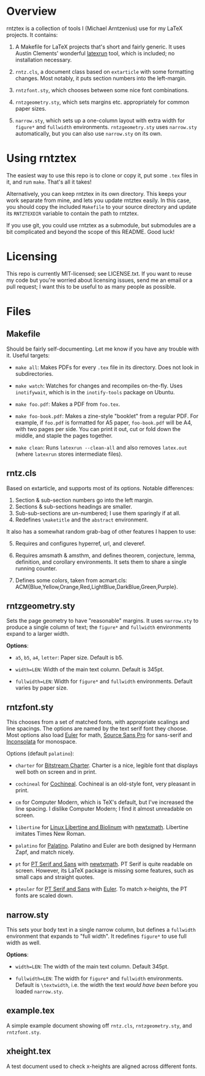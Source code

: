 # Overview

[latexrun]: https://github.com/aclements/latexrun

rntztex is a collection of tools I (Michael Arntzenius) use for my LaTeX
projects. It contains:

1. A Makefile for LaTeX projects that's short and fairly generic. It uses Austin
   Clements' wonderful [latexrun][] tool, which is included; no installation
   necessary.

2. `rntz.cls`, a document class based on `extarticle` with some formatting
   changes. Most notably, it puts section numbers into the left-margin.

3. `rntzfont.sty`, which chooses between some nice font combinations.

4. `rntzgeometry.sty`, which sets margins etc. appropriately for common paper
   sizes.

5. `narrow.sty`, which sets up a one-column layout with extra width for
   `figure*` and `fullwidth` environments. `rntzgeometry.sty` uses `narrow.sty`
   automatically, but you can also use `narrow.sty` on its own.

# Using rntztex

The easiest way to use this repo is to clone or copy it, put some `.tex` files
in it, and run `make`. That's all it takes!

Alternatively, you can keep rntztex in its own directory. This keeps your work
separate from mine, and lets you update rntztex easily. In this case, you should
copy the included `Makefile` to your source directory and update its
`RNTZTEXDIR` variable to contain the path to rntztex.

If you use git, you could use rntztex as a submodule, but submodules are a bit
complicated and beyond the scope of this README. Good luck!

# Licensing

This repo is currently MIT-licensed; see LICENSE.txt. If you want to reuse my
code but you're worried about licensing issues, send me an email or a pull
request; I want this to be useful to as many people as possible.

# Files

## Makefile

Should be fairly self-documenting. Let me know if you have any trouble with it.
Useful targets:

- `make all`: Makes PDFs for every `.tex` file in its directory. Does not look
  in subdirectories.

- `make watch`: Watches for changes and recompiles on-the-fly. Uses
  `inotifywait`, which is in the `inotify-tools` package on Ubuntu.

- `make foo.pdf`: Makes a PDF from `foo.tex`.

- `make foo-book.pdf`: Makes a zine-style "booklet" from a regular PDF. For
  example, if `foo.pdf` is formatted for A5 paper, `foo-book.pdf` will be A4,
  with two pages per side. You can print it out, cut or fold down the middle,
  and staple the pages together.

- `make clean`: Runs `latexrun --clean-all` and also removes `latex.out` (where
  `latexrun` stores intermediate files).

## rntz.cls

Based on extarticle, and supports most of its options. Notable differences:

1. Section & sub-section numbers go into the left margin.
2. Sections & sub-sections headings are smaller.
3. Sub-sub-sections are un-numbered; I use them sparingly if at all.
4. Redefines `\maketitle` and the `abstract` environment.

It also has a somewhat random grab-bag of other features I happen to use:

5. Requires and configures hyperref, url, and cleveref.

6. Requires amsmath & amsthm, and defines theorem, conjecture, lemma,
definition, and corollary environments. It sets them to share a single running
counter.

7. Defines some colors, taken from acmart.cls:
ACM{Blue,Yellow,Orange,Red,LightBlue,DarkBlue,Green,Purple}.

## rntzgeometry.sty

Sets the page geometry to have "reasonable" margins. It uses `narrow.sty` to
produce a single column of text; the `figure*` and `fullwidth` environments
expand to a larger width.

**Options**:

- `a5`, `b5`, `a4`, `letter`: Paper size. Default is b5.

- `width=LEN`: Width of the main text column. Default is 345pt.

- `fullwidth=LEN`: Width for `figure*` and `fullwidth` environments. Default
  varies by paper size.

## rntzfont.sty

This chooses from a set of matched fonts, with appropriate scalings and line
spacings. The options are named by the text serif font they choose. Most options
also load [Euler][] for math, [Source Sans Pro][ssp] for sans-serif and
[Inconsolata][] for monospace.

Options (default `palatino`):

- `charter` for [Bitstream Charter][charter]. Charter is a nice, legible font
  that displays well both on screen and in print.

- `cochineal` for [Cochineal][]. Cochineal is an old-style font, very pleasant
   in print.

- `cm` for Computer Modern, which is TeX's default, but I've increased the line
  spacing. I dislike Computer Modern; I find it almost unreadable on screen.

- `libertine` for [Linux Libertine and Biolinum][Libertine] with [newtxmath][].
  Libertine imitates Times New Roman.

- `palatino` for [Palatino][]. Palatino and Euler are both designed by Hermann
  Zapf, and match nicely.

- `pt` for [PT Serif and Sans][pt] with [newtxmath][]. PT Serif is quite
  readable on screen. However, its LaTeX package is missing some features, such
  as small caps and straight quotes.

- `pteuler` for [PT Serif and Sans][pt] with [Euler][]. To match x-heights, the
  PT fonts are scaled down.

[Cochineal]: https://ctan.org/pkg/cochineal
[Euler]: https://ctan.org/pkg/eulervm
[Inconsolata]: https://ctan.org/pkg/inconsolata
[Libertine]: https://ctan.org/pkg/libertine
[Palatino]: https://ctan.org/pkg/newpx
[charter]: https://ctan.org/pkg/charter
[newtxmath]: https://ctan.org/pkg/newtx
[pt]: https://ctan.org/pkg/paratype
[ssp]: https://ctan.org/pkg/sourcesanspro

## narrow.sty

This sets your body text in a single narrow column, but defines a `fullwidth`
environment that expands to "full width". It redefines `figure*` to use full
width as well.

**Options**:

- `width=LEN`: The width of the main text column. Default 345pt.

- `fullwidth=LEN`: The width for `figure*` and `fullwidth` environments. Default
  is `\textwidth`, i.e. the width the text *would have been* before you loaded
  `narrow.sty`.

## example.tex

A simple example document showing off `rntz.cls`, `rntzgeometry.sty`, and
`rntzfont.sty`.

## xheight.tex

A test document used to check x-heights are aligned across different fonts.
